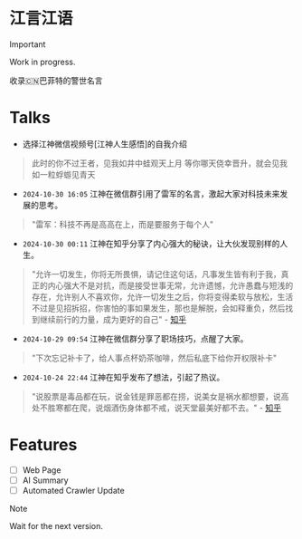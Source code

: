 # 江言江语

> [!IMPORTANT]
> Work in progress.

收录🇨🇳巴菲特的警世名言

# Talks
- 选择江神微信视频号[江神人生感悟]的自我介绍
> 此时的你不过王者，见我如井中蛙观天上月
> 等你哪天侥幸晋升，就会见我如一粒蜉蝣见青天

- `2024-10-30 16:05` 江神在微信群引用了雷军的名言，激起大家对科技未来发展的思考。
> "雷军：科技不再是高高在上，而是要服务于每个人"

- `2024-10-30 00:11` 江神在知乎分享了内心强大的秘诀，让大伙发现别样的人生。
> "允许一切发生，你将无所畏惧，请记住这句话，凡事发生皆有利于我，真正的内心强大不是对抗，而是接受世事无常，允许遗憾，允许愚蠢与短浅的存在，允许别人不喜欢你，允许一切发生之后，你将变得柔软与放松，生活不过是见招拆招，你害怕的事如果发生，那也是解脱，会如释重负，然后找到继续前行的力量，成为更好的自己" - [知乎](https://www.zhihu.com/pin/1834749282982424576)

- `2024-10-29 09:54` 江神在微信群分享了职场技巧，点醒了大家。
> "下次忘记补卡了，给人事点杯奶茶咖啡，然后私底下给你开权限补卡"

- `2024-10-24 22:44` 江神在知乎发布了想法，引起了热议。
> "说股票是毒品都在玩，说金钱是罪恶都在捞，说美女是祸水都想要，说高处不胜寒都在爬，说烟酒伤身体都不戒，说天堂最美好都不去。" - [知乎](https://www.zhihu.com/people/god-jiang)

# Features
- [ ] Web Page
- [ ] AI Summary
- [ ] Automated Crawler Update

> [!NOTE]
> Wait for the next version.
